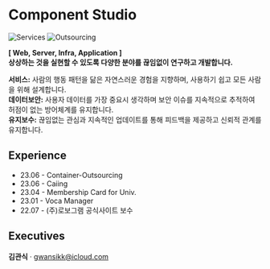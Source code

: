 # Component Studio
![Services](https://img.shields.io/badge/Services-01-brightgreen)
![Outsourcing](https://img.shields.io/badge/Outsourcing-04-blueviolet)

**[ Web, Server, Infra, Application ]**  
**상상하는 것을 실현할 수 있도록 다양한 분야를 끊임없이 연구하고 개발합니다.**

**서비스:** 사람의 행동 패턴을 닮은 자연스러운 경험을 지향하며, 사용하기 쉽고 모든 사람을 위해 설계합니다.  
**데이터보안:** 사용자 데이터를 가장 중요시 생각하며 보안 이슈를 지속적으로 추적하여 허점이 없는 방어체계를 유지합니다.  
**유지보수:** 끊임없는 관심과 지속적인 업데이트를 통해 피드백을 제공하고 신뢰적 관계를 유지합니다.  

## Experience
- 23.06 - Container-Outsourcing
- 23.06 - Caiing
- 23.04 - Membership Card for Univ.
- 23.01 - Voca Manager
- 22.07 - (주)로보그램 공식사이트 보수

## Executives
<b>김관식</b> · gwansikk@icloud.com
